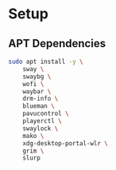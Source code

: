 # Setup

## APT Dependencies
``` bash
sudo apt install -y \
    sway \
    swaybg \
    wofi \
    waybar \
    drm-info \
    blueman \
    pavucontrol \
    playerctl \
    swaylock \
    mako \
    xdg-desktop-portal-wlr \
    grim \
    slurp
```


